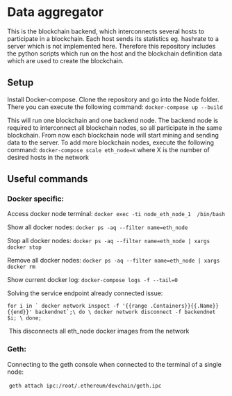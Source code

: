 # Data aggregator

This is the blockchain backend, which interconnects several hosts to participate in a blockchain. Each host sends its statistics eg. hashrate to a server which is not implemented here.
Therefore this repository includes the python scripts which run on the host and the blockchain definition data which are used to create the blockchain.

## Setup
Install Docker-compose.
Clone the repository and go into the Node folder. There you can execute the following command: `docker-compose up --build`

This will run one blockchain and one backend node. The backend node is required to interconnect all blockchain nodes, so all participate in the same blockchain.
From now each blockchain node will start mining and sending data to the server. To add more blockchain nodes, execute the following command: `docker-compose scale eth_node=X` where X is the number of desired hosts in the network

## Useful commands

### Docker specific:

Access docker node terminal: ``docker exec -ti node_eth_node_1  /bin/bash``

Show all docker nodes: ``docker ps -aq --filter name=eth_node``

Stop all docker nodes: ``docker ps -aq --filter name=eth_node | xargs docker stop``

Remove all docker nodes: ``docker ps -aq --filter name=eth_node | xargs docker rm``

Show current docker log: ``docker-compose logs -f --tail=0``

Solving the service endpoint already connected issue: 

``for i in ` docker network inspect -f '{{range .Containers}}{{.Name}} {{end}}' backendnet`;\
  do \
     docker network disconnect -f backendnet $i; \
  done;
  ``
  
  This disconnects all eth_node docker images from the network
  
  ### Geth:
  
  Connecting to the geth console when connected to the terminal of a single node:
  
  ``geth attach ipc:/root/.ethereum/devchain/geth.ipc``
